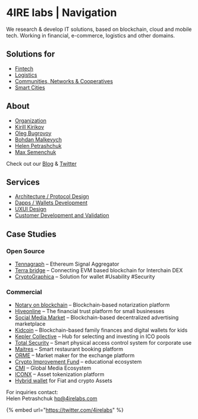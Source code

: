 # 4IRE labs \| Navigation

We research & develop IT solutions, based on blockchain, cloud and mobile tech. Working in financial, e-commerce, logistics and other domains.

## **Solutions for**

* [Fintech](solutions/fintech/)
* [Logistics](solutions/asset-tracking/)
* [Communities, Networks & Cooperatives](solutions/community-network-coop/)
* [Smart Cities](solutions/smart-city.md)

## About

* [Organization](about/organization.md)
* [Kirill Kirikov](about/kirill-kirikov.md)
* [Oleg Bugrovoy](about/oleg-bugrovoy.md)
* [Bohdan Malkevych](about/bohdan-malkevych.md)
* [Helen Petrashchuk](about/helen-petrashchuk.md)
* [Max Semenchuk](about/max-semenchuk.md)

Check out our [Blog](https://medium.com/practical-blockchain) & [Twitter](https://twitter.com/4irelabs)

## Services

* [Architecture / Protocol Design](services/architecture-design-protocol.md)
* [Dapps / Wallets Development](services/dapps-wallets-development.md)
* [UXUI Design](services/uxui-design.md)
* [Customer Development and Validation](services/customer-development-and-formal-validation/)

## Case Studies

### Open Source

* [Tennagraph](case-studies/tennagraph.md) – Ethereum Signal Aggregator
* [Terra bridge](https://github.com/ContractLand/terra-bridge-btc) – Connecting EVM based blockchain for Interchain DEX
* [CryptoGraphica](case-studies/cryptographica.md) – Solution for wallet \#Usability \#Security

### Commercial

* [Notary on blockchain](case-studies/notarization-platform.md) – Blockchain-based notarization platform
* [Hiveonline](case-studies/hiveonline.md) – The financial trust platform for small businesses
* [Social Media Market](case-studies/social.-media-market.md) – Blockchain-based decentralized advertising marketplace
* [Kidcoin](case-studies/kidcoin.md) – Blockchain-based family finances and digital wallets for kids
* [Kepler Collective](case-studies/kepler-collective.md) – Hub for selecting and investing in ICO pools
* [Total Security](case-studies/total-security.md) – Smart physical access control system for corporate use
* [Maitres](case-studies/maitres.md) – Smart restaurant booking platform
* [ORME](case-studies/orme.md) – Market maker for the exchange platform
* [Crypto Improvement Fund](case-studies/crypto-improvement-fund.md) – educational ecosystem
* [CMI](case-studies/cmi.md) – Global Media Ecosystem
* [ICONX](case-studies/iconx-wip.md) – Asset tokenization platform
* [Hybrid wallet](case-studies/hybrid-wallet-fiat-and-crypto-assets.md) for Fiat and crypto Assets

For inquiries contact:  
Helen Petrashchuk [hp@4irelabs.com](mailto:hp@4irelabs.com)

{% embed url="https://twitter.com/4irelabs" %}




